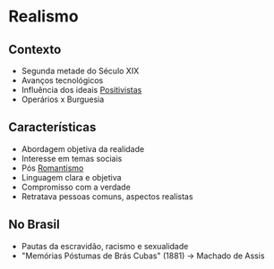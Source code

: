 # Realismo

## Contexto

* Segunda metade do Século XIX
* Avanços tecnológicos
* Influência dos ideais [Positivistas](../historia/idade-contemporanea/pensamento-no-seculo-xix/pensamentos/positivismo.md)
* Operários x Burguesia

## Características

* Abordagem objetiva da realidade
* Interesse em temas sociais
* Pós [Romantismo](../portugues/romantismo.md)
* Linguagem clara e objetiva
* Compromisso com a verdade
* Retratava pessoas comuns, aspectos realistas

## No Brasil

* Pautas da escravidão, racismo e sexualidade
* "Memórias Póstumas de Brás Cubas" (1881) -> Machado de Assis
